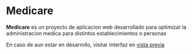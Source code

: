 # Medicare

**Medicare** es un proyecto de aplicacion web desarrollado para optimizar la administracion medica para distintos establecimientos o personas

En caso de aun estar en desarrollo, visitar interfaz en [vista previa](https://autumnleaf742002.github.io/medicare)